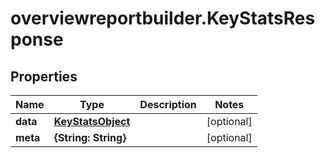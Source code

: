 # overviewreportbuilder.KeyStatsResponse

## Properties

Name | Type | Description | Notes
------------ | ------------- | ------------- | -------------
**data** | [**KeyStatsObject**](KeyStatsObject.md) |  | [optional] 
**meta** | **{String: String}** |  | [optional] 


